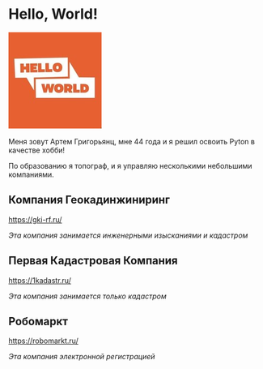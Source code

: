 # Hello, World!

![alt text](image.png)

Меня зовут Артем Григорьянц, мне 44 года и я решил освоить Pyton в качестве хобби!

По образованию я топограф, и я управляю несколькими небольшими компаниями.

## Компания Геокадинжиниринг 
https://gki-rf.ru/

*Эта компания занимается инженерными изысканиями и кадастром*

## Первая Кадастровая Компания
https://1kadastr.ru/

*Эта компания занимается только кадастром*

## Робомаркт
https://robomarkt.ru/

*Эта компания электронной регистрацией*

